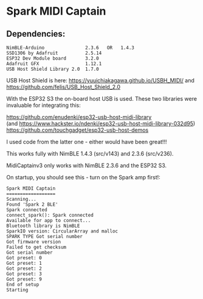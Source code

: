 # Spark MIDI Captain

    
## Dependencies:

```
NimBLE-Arduino               2.3.6   OR   1.4.3                     
SSD1306 by Adafruit          2.5.14     
ESP32 Dev Module board       3.2.0   
Adafruit GFX                 1.12.1
USB Host Shield Library 2.0  1.7.0   
```

USB Host Shield is here: https://yuuichiakagawa.github.io/USBH_MIDI/  and  https://github.com/felis/USB_Host_Shield_2.0        

With the ESP32 S3 the on-board host USB is used. These two libraries were invaluable for integrating this:

https://github.com/enudenki/esp32-usb-host-midi-library   
(and https://www.hackster.io/ndenki/esp32-usb-host-midi-library-032d95)  
https://github.com/touchgadget/esp32-usb-host-demos    

I used code from the latter one - either would have been great!!!



This works fully with NimBLE 1.4.3 (src/v143) and 2.3.6 (src/v236).    

MidiCaptainv3 only works with NimBLE 2.3.6 and the ESP32 S3.
  

On startup, you should see this - turn on the Spark amp first!:     

```
Spark MIDI Captain
==================
Scanning...
Found 'Spark 2 BLE'
Spark connected
connect_spark(): Spark connected
Available for app to connect...
Bluetooth library is NimBLE
SparkIO version: CircularArray and malloc
SPARK TYPE Got serial number
Got firmware version
Failed to get checksum
Got serial number
Got preset: 0
Got preset: 1
Got preset: 2
Got preset: 3
Got preset: 9
End of setup
Starting
```







